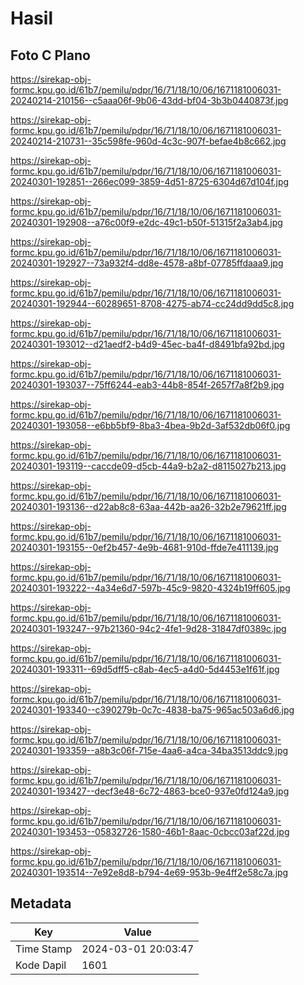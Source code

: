 # Hasil

## Foto C Plano

https://sirekap-obj-formc.kpu.go.id/61b7/pemilu/pdpr/16/71/18/10/06/1671181006031-20240214-210156--c5aaa06f-9b06-43dd-bf04-3b3b0440873f.jpg

https://sirekap-obj-formc.kpu.go.id/61b7/pemilu/pdpr/16/71/18/10/06/1671181006031-20240214-210731--35c598fe-960d-4c3c-907f-befae4b8c662.jpg

https://sirekap-obj-formc.kpu.go.id/61b7/pemilu/pdpr/16/71/18/10/06/1671181006031-20240301-192851--266ec099-3859-4d51-8725-6304d67d104f.jpg

https://sirekap-obj-formc.kpu.go.id/61b7/pemilu/pdpr/16/71/18/10/06/1671181006031-20240301-192908--a76c00f9-e2dc-49c1-b50f-51315f2a3ab4.jpg

https://sirekap-obj-formc.kpu.go.id/61b7/pemilu/pdpr/16/71/18/10/06/1671181006031-20240301-192927--73a932f4-dd8e-4578-a8bf-07785ffdaaa9.jpg

https://sirekap-obj-formc.kpu.go.id/61b7/pemilu/pdpr/16/71/18/10/06/1671181006031-20240301-192944--60289651-8708-4275-ab74-cc24dd9dd5c8.jpg

https://sirekap-obj-formc.kpu.go.id/61b7/pemilu/pdpr/16/71/18/10/06/1671181006031-20240301-193012--d21aedf2-b4d9-45ec-ba4f-d8491bfa92bd.jpg

https://sirekap-obj-formc.kpu.go.id/61b7/pemilu/pdpr/16/71/18/10/06/1671181006031-20240301-193037--75ff6244-eab3-44b8-854f-2657f7a8f2b9.jpg

https://sirekap-obj-formc.kpu.go.id/61b7/pemilu/pdpr/16/71/18/10/06/1671181006031-20240301-193058--e6bb5bf9-8ba3-4bea-9b2d-3af532db06f0.jpg

https://sirekap-obj-formc.kpu.go.id/61b7/pemilu/pdpr/16/71/18/10/06/1671181006031-20240301-193119--caccde09-d5cb-44a9-b2a2-d8115027b213.jpg

https://sirekap-obj-formc.kpu.go.id/61b7/pemilu/pdpr/16/71/18/10/06/1671181006031-20240301-193136--d22ab8c8-63aa-442b-aa26-32b2e79621ff.jpg

https://sirekap-obj-formc.kpu.go.id/61b7/pemilu/pdpr/16/71/18/10/06/1671181006031-20240301-193155--0ef2b457-4e9b-4681-910d-ffde7e411139.jpg

https://sirekap-obj-formc.kpu.go.id/61b7/pemilu/pdpr/16/71/18/10/06/1671181006031-20240301-193222--4a34e6d7-597b-45c9-9820-4324b19ff605.jpg

https://sirekap-obj-formc.kpu.go.id/61b7/pemilu/pdpr/16/71/18/10/06/1671181006031-20240301-193247--97b21360-94c2-4fe1-9d28-31847df0389c.jpg

https://sirekap-obj-formc.kpu.go.id/61b7/pemilu/pdpr/16/71/18/10/06/1671181006031-20240301-193311--69d5dff5-c8ab-4ec5-a4d0-5d4453e1f61f.jpg

https://sirekap-obj-formc.kpu.go.id/61b7/pemilu/pdpr/16/71/18/10/06/1671181006031-20240301-193340--c390279b-0c7c-4838-ba75-965ac503a6d6.jpg

https://sirekap-obj-formc.kpu.go.id/61b7/pemilu/pdpr/16/71/18/10/06/1671181006031-20240301-193359--a8b3c06f-715e-4aa6-a4ca-34ba3513ddc9.jpg

https://sirekap-obj-formc.kpu.go.id/61b7/pemilu/pdpr/16/71/18/10/06/1671181006031-20240301-193427--decf3e48-6c72-4863-bce0-937e0fd124a9.jpg

https://sirekap-obj-formc.kpu.go.id/61b7/pemilu/pdpr/16/71/18/10/06/1671181006031-20240301-193453--05832726-1580-46b1-8aac-0cbcc03af22d.jpg

https://sirekap-obj-formc.kpu.go.id/61b7/pemilu/pdpr/16/71/18/10/06/1671181006031-20240301-193514--7e92e8d8-b794-4e69-953b-9e4ff2e58c7a.jpg


## Metadata

| Key        | Value               |
| ---------- | ------------------- |
| Time Stamp | 2024-03-01 20:03:47 |
| Kode Dapil | 1601                |



